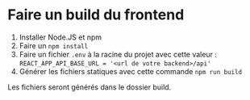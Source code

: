 # Faire un build du frontend

1. Installer Node.JS et npm
1. Faire un `npm install`
1. Faire un fichier `.env` à la racine du projet avec cette valeur : `REACT_APP_API_BASE_URL = '<url de votre backend>/api'`
1. Générer les fichiers statiques avec cette commande `npm run build`

Les fichiers seront générés dans le dossier build.